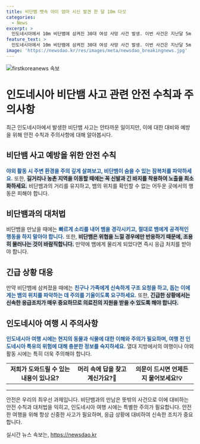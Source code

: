```yaml
---
title: 비단뱀 뱃속 아이 엄마 시신 발견 한 달 10m 다섯
categories:
  - News
excerpt: >
  인도네시아에서 10m 비단뱀에 삼켜진 30대 여성 사망 사건 발생. 이번 사건은 지난달 5m 비단뱀에 삼켜진 여성 사망 후 한 달여만이다. 사건 발생 당시 여성은 아이를 위해 약 구하러 나갔는데 실종됐고, 남편과 마을 주민들이 뱀의 배를 가르자 그녀의 시신을 발견. 이와 관련해 최근 몇 년 동안 비단뱀에 삼켜진 사고가 여러 차례 발생한 것으로 전해져 충격을 안겨주고 있다.
feature_text: >
  인도네시아에서 10m 비단뱀에 삼켜진 30대 여성 사망 사건 발생. 이번 사건은 지난달 5m 비단뱀에 삼켜진 여성 사망 후 한 달여만이다. 사건 발생 당시 여성은 아이를 위해 약 구하러 나갔는데 실종됐고, 남편과 마을 주민들이 뱀의 배를 가르자 그녀의 시신을 발견. 이와 관련해 최근 몇 년 동안 비단뱀에 삼켜진 사고가 여러 차례 발생한 것으로 전해져 충격을 안겨주고 있다.
image: 'https://newsdao.kr/res/images/meta/newsdao_breakingnews.jpg'
---
```


<p><img src="https://newsdao.kr/res/images/meta/newsdao_breakingnews.jpg" alt="firstkoreanews 속보" /></p>

<h1>인도네시아 비단뱀 사고 관련 안전 수칙과 주의사항</h1>

<p data-ke-size="size16">
  최근 인도네시아에서 발생한 비단뱀 사고는 안타까운 일이지만, 이에 대한 대비와 예방을 위해 안전 수칙과 주의사항에 대해 알아봅시다.
</p>

<h2 data-ke-size="size26">비단뱀 사고 예방을 위한 안전 수칙</h2>

<p data-ke-size="size16">
  <b><span style="color: #1a5490;">야외 활동 시 주변 환경을 주의 깊게 살펴보고, 비단뱀이 숨을 수 있는 잠복처를 파악하세요.</span></b> 또한, <b><span style="background-color: #21538527;">길거리나 농촌 지역을 이동할 때에는 꼭 신발과 긴 바지를 착용하여 노출을 최소화하세요.</span></b> 비단뱀과의 거리를 유지하고, 뱀의 위치를 확인할 수 없는 어두운 곳에서의 행동은 피해야 합니다.
</p>

<h2 data-ke-size="size26">비단뱀과의 대처법</h2>

<p data-ke-size="size16">
  비단뱀을 만났을 때에는 <b><span style="color: #1a5490;">빠르게 소리를 내어 뱀을 경각시키고, 절대로 뱀에게 공격적인 행동을 하지 말아야 합니다.</span></b> 또한, <b><span style="background-color: #21538527;">비단뱀은 위협을 느낄 경우에만 반응하기 때문에, 조용히 물러나는 것이 바람직합니다.</span></b> 만약에 뱀에게 물리게 되었다면 즉시 응급 처치를 받아야 합니다.
</p>

<h2 data-ke-size="size26">긴급 상황 대응</h2>

<p data-ke-size="size16">
  만약 비단뱀에 삼켜졌을 때에는 <b><span style="color: #1a5490;">친구나 가족에게 신속하게 구조 요청을 하고, 돕는 이에게는 뱀의 위치를 파악하는 데 주의를 기울이도록 요구하세요.</span></b> 또한, <b><span style="background-color: #21538527;">긴급한 상황에서는 신속한 응급조치가 매우 중요하므로 의료진의 지원을 받을 수 있도록 해야 합니다.</span></b>
</p>

<h2 data-ke-size="size26">인도네시아 여행 시 주의사항</h2>

<p data-ke-size="size16">
  <b><span style="color: #1a5490;">인도네시아 여행 시에는 현지의 동물과 식물에 대한 이해와 주의가 필요하며, 여행 전 인도네시아 특유의 위험에 대해 충분한 정보를 숙지하세요.</span></b> 열대 지방에서의 여행이나 야외 활동 시에는 특히 더욱 주의해야 합니다.
</p>

<table>
  <tbody>
    <tr>
      <td style="text-align: center; height: 17px;"><b>저희가 도와드릴 수 있는 내용이 있나요?</b></td>
      <td style="text-align: center; height: 17px;"><b>머리 속에 답을 찾고 계신가요?🤔</b></td>
      <td style="text-align: center; height: 17px;"><b>의문이 드시면 언제든지 물어보세요!💡</b></td>
    </tr>
  </tbody>
</table>

<hr>

<p data-ke-size="size16">
  안전은 우리의 최우선 과제입니다. 비단뱀과의 만남은 뜻밖의 사건으로 이에 대비하는 안전 수칙과 대처법을 익히고, 인도네시아 여행 시에는 특별한 주의가 필요합니다. 안전한 여행을 위해 항상 신중한 사고가 필요하며, 응급 상황에 대비하여 신속한 조치가 중요합니다.
</p>
실시간 뉴스 속보는, <a href="https://newsdao.kr" rel="dofollow">https://newsdao.kr</a>


